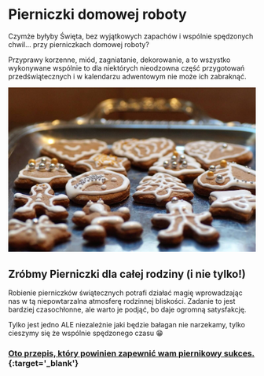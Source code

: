 # Pierniczki domowej roboty

Czymże byłyby Święta, bez wyjątkowych zapachów i wspólnie spędzonych chwil… przy pierniczkach domowej roboty?

Przyprawy korzenne, miód, zagniatanie, dekorowanie, a to wszystko wykonywane wspólnie to dla niektórych nieodzowna część przygotowań przedświątecznych i w kalendarzu adwentowym nie może ich zabraknąć.

![Pierniki](/img/2022-12-17.jpg)

## Zróbmy Pierniczki dla całej rodziny (i nie tylko!)

Robienie pierniczków świątecznych potrafi działać magię wprowadzając nas w tą niepowtarzalna atmosferę rodzinnej bliskości. Zadanie to jest bardziej czasochłonne, ale warto je podjąć, bo daje ogromną satysfakcję.

Tylko jest jedno ALE niezależnie jaki będzie bałagan nie narzekamy, tylko cieszymy się że wspólnie spędzonego czasu 😁

### [Oto przepis, który powinien zapewnić wam piernikowy sukces.](https://mojewypieki.com/przepis/pierniczki-przepis-i){:target='_blank'}